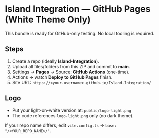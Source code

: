 # Island Integration — GitHub Pages (White Theme Only)

This bundle is ready for GitHub-only testing. No local tooling is required.

## Steps
1) Create a repo (ideally **Island-Integration**).
2) Upload all files/folders from this ZIP and commit to **main**.
3) Settings → **Pages** → Source: **GitHub Actions** (one-time).
4) Actions → watch **Deploy to GitHub Pages** finish.
5) Site URL: `https://<your-username>.github.io/Island-Integration/`

## Logo
- Put your light-on-white version at: `public/logo-light.png`
- The code references `logo-light.png` only (no dark theme).

If your repo name differs, edit `vite.config.ts` → `base: "/<YOUR_REPO_NAME>/"`.
